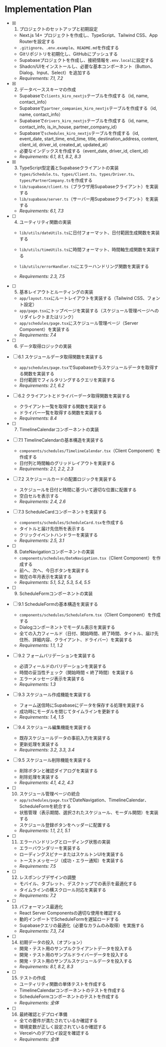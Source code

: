 # Implementation Plan

- [x] 1. プロジェクトのセットアップと初期設定






  - Next.js 14+ プロジェクトを作成し、TypeScript、Tailwind CSS、App Routerを設定する
  - `.gitignore`、`.env.example`、`README.md`を作成する
  - Gitリポジトリを初期化し、GitHubにプッシュする
  - Supabaseプロジェクトを作成し、接続情報を`.env.local`に設定する
  - Shadcn/UIをインストールし、必要な基本コンポーネント（Button、Dialog、Input、Select）を追加する
  - _Requirements: 7.1, 7.2_

- [x] 2. データベーススキーマの作成



  - Supabaseで`clients_kiro_nextjs`テーブルを作成する（id, name, contact_info）
  - Supabaseで`partner_companies_kiro_nextjs`テーブルを作成する（id, name, contact_info）
  - Supabaseで`drivers_kiro_nextjs`テーブルを作成する（id, name, contact_info, is_in_house, partner_company_id）
  - Supabaseで`schedules_kiro_nextjs`テーブルを作成する（id, event_date, start_time, end_time, title, destination_address, content, client_id, driver_id, created_at, updated_at）
  - 必要なインデックスを作成する（event_date, driver_id, client_id）
  - _Requirements: 6.1, 8.1, 8.2, 8.3_

- [x] 3. TypeScript型定義とSupabaseクライアントの実装



  - `types/Schedule.ts`、`types/Client.ts`、`types/Driver.ts`、`types/PartnerCompany.ts`を作成する
  - `lib/supabase/client.ts`（ブラウザ用Supabaseクライアント）を実装する
  - `lib/supabase/server.ts`（サーバー用Supabaseクライアント）を実装する
  - _Requirements: 6.1, 7.3_




- [ ] 4. ユーティリティ関数の実装
  - `lib/utils/dateUtils.ts`に日付フォーマット、日付範囲生成関数を実装する

  - `lib/utils/timeUtils.ts`に時間フォーマット、時間軸生成関数を実装する
  - `lib/utils/errorHandler.ts`にエラーハンドリング関数を実装する
  - _Requirements: 2.3, 7.5_

- [ ] 5. 基本レイアウトとルーティングの実装
  - `app/layout.tsx`にルートレイアウトを実装する（Tailwind CSS、フォント設定）
  - `app/page.tsx`にトップページを実装する（スケジュール管理ページへのリダイレクトまたはリンク）
  - `app/schedules/page.tsx`にスケジュール管理ページ（Server Component）を実装する
  - _Requirements: 7.4_

- [ ] 6. データ取得ロジックの実装
- [ ] 6.1 スケジュールデータ取得関数を実装する
  - `app/schedules/page.tsx`でSupabaseからスケジュールデータを取得する関数を実装する
  - 日付範囲でフィルタリングするクエリを実装する
  - _Requirements: 2.1, 6.2_

- [ ] 6.2 クライアントとドライバーデータ取得関数を実装する
  - クライアント一覧を取得する関数を実装する
  - ドライバー一覧を取得する関数を実装する
  - _Requirements: 8.4_

- [ ] 7. TimelineCalendarコンポーネントの実装
- [ ] 7.1 TimelineCalendarの基本構造を実装する
  - `components/schedules/TimelineCalendar.tsx`（Client Component）を作成する
  - 日付列と時間軸のグリッドレイアウトを実装する
  - _Requirements: 2.1, 2.2, 2.3_

- [ ] 7.2 スケジュールカードの配置ロジックを実装する
  - スケジュールを日付と時間に基づいて適切な位置に配置する
  - 空白セルを表示する
  - _Requirements: 2.4, 2.6_

- [ ] 7.3 ScheduleCardコンポーネントを実装する
  - `components/schedules/ScheduleCard.tsx`を作成する
  - タイトルと届け先住所を表示する
  - クリックイベントハンドラーを実装する
  - _Requirements: 2.5, 3.1_

- [ ] 8. DateNavigationコンポーネントの実装
  - `components/schedules/DateNavigation.tsx`（Client Component）を作成する
  - 前へ、次へ、今日ボタンを実装する
  - 現在の年月表示を実装する
  - _Requirements: 5.1, 5.2, 5.3, 5.4, 5.5_

- [ ] 9. ScheduleFormコンポーネントの実装
- [ ] 9.1 ScheduleFormの基本構造を実装する
  - `components/schedules/ScheduleForm.tsx`（Client Component）を作成する
  - Dialogコンポーネントでモーダル表示を実装する
  - 全ての入力フィールド（日付、開始時間、終了時間、タイトル、届け先住所、詳細内容、クライアント、ドライバー）を実装する
  - _Requirements: 1.1, 1.2_

- [ ] 9.2 フォームバリデーションを実装する
  - 必須フィールドのバリデーションを実装する
  - 時間の妥当性チェック（開始時間 < 終了時間）を実装する
  - エラーメッセージ表示を実装する
  - _Requirements: 1.3_

- [ ] 9.3 スケジュール作成機能を実装する
  - フォーム送信時にSupabaseにデータを保存する処理を実装する
  - 成功時にモーダルを閉じてタイムラインを更新する
  - _Requirements: 1.4, 1.5_

- [ ] 9.4 スケジュール編集機能を実装する
  - 既存スケジュールデータの事前入力を実装する
  - 更新処理を実装する
  - _Requirements: 3.2, 3.3, 3.4_

- [ ] 9.5 スケジュール削除機能を実装する
  - 削除ボタンと確認ダイアログを実装する
  - 削除処理を実装する
  - _Requirements: 4.1, 4.2, 4.3_

- [ ] 10. スケジュール管理ページの統合
  - `app/schedules/page.tsx`でDateNavigation、TimelineCalendar、ScheduleFormを統合する
  - 状態管理（表示期間、選択されたスケジュール、モーダル開閉）を実装する
  - スケジュール登録ボタンをヘッダーに配置する
  - _Requirements: 1.1, 2.1, 5.1_

- [ ] 11. エラーハンドリングとローディング状態の実装
  - エラーバウンダリーを実装する
  - ローディングスピナーまたはスケルトンUIを実装する
  - トーストメッセージ（成功・エラー通知）を実装する
  - _Requirements: 7.5_

- [ ] 12. レスポンシブデザインの調整
  - モバイル、タブレット、デスクトップでの表示を最適化する
  - タイムラインの横スクロール対応を実装する
  - _Requirements: 7.2_

- [ ] 13. パフォーマンス最適化
  - React Server Componentsの適切な使用を確認する
  - 動的インポートでScheduleFormを遅延ロードする
  - Supabaseクエリの最適化（必要なカラムのみ取得）を実施する
  - _Requirements: 7.3, 7.4_

- [ ] 14. 初期データの投入（オプション）
  - 開発・テスト用のサンプルクライアントデータを投入する
  - 開発・テスト用のサンプルドライバーデータを投入する
  - 開発・テスト用のサンプルスケジュールデータを投入する
  - _Requirements: 8.1, 8.2, 8.3_

- [ ] 15. テストの作成
  - ユーティリティ関数の単体テストを作成する
  - TimelineCalendarコンポーネントのテストを作成する
  - ScheduleFormコンポーネントのテストを作成する
  - _Requirements: 全体_

- [ ] 16. 最終確認とデプロイ準備
  - 全ての要件が満たされているか確認する
  - 環境変数が正しく設定されているか確認する
  - Vercelへのデプロイ設定を確認する
  - _Requirements: 全体_
